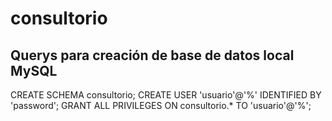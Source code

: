 # consultorio

## Querys para creación de base de datos local MySQL

CREATE SCHEMA consultorio;
CREATE USER 'usuario'@'%' IDENTIFIED BY 'password';
GRANT ALL PRIVILEGES ON consultorio.* TO 'usuario'@'%';
